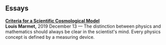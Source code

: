## Essays

[**Criteria for a Scientific Cosmological Model**](./criteria-for-a-scientific-model.md)<br>
**Louis Marmet,** 2019 December 13 — The distinction between physics and mathematics should always be clear in the scientist's mind. Every physics concept is defined by a measuring device.